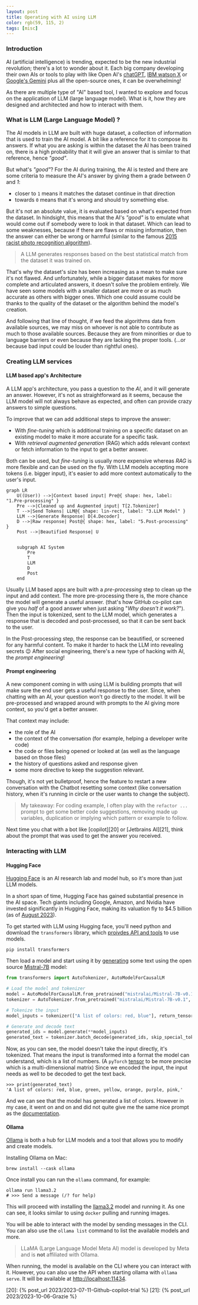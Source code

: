 ```yaml
---
layout: post
title: Operating with AI using LLM
color: rgb(59, 115, 2)
tags: [misc]
---
```


### Introduction

AI (artificial intelligence) is trending, expected to be the new industrial revolution; there's a lot to wonder about it.
Each big company developing their own AIs or tools to play with like Open AI's [chatGPT][2], [IBM watson X][3]
or [Google's Gemini][1] plus all the open-source ones, it can be overwhelming!

As there are multiple type of "AI" based tool, I wanted to explore and focus on the application of LLM (large language model).
What is it, how they are designed and architected and how to interact with them.

### What is LLM (Large Language Model) ?

The AI models in LLM are built with huge dataset, a collection of information that is used to train the AI model.
A bit like a reference for it to compose its answers. If what you are asking is within the dataset the AI has been trained
on, there is a high probability that it will give an answer that is similar to that reference, hence _"good"_.

But what's _"good"_? For the AI during training, the AI is tested and there are some criteria to measure the AI's answer
by giving them a grade between _0_ and _1_:
- closer to `1` means it matches the dataset continue in that direction
- towards `0` means that it's wrong and should try something else.

But it's not an absolute value, it is evaluated based on what's expected from the dataset. In hindsight,
this means that the AI's _"good"_ is to emulate what would come out if somebody were to look in that dataset.
Which can lead to some weaknesses, because if there are flaws or missing information, then the answer can either be wrong
or harmful (similar to the famous [2015 racist photo recognition algorithm][13]).

> A LLM generates responses based on the best statistical match from the dataset it was trained on.

That's why the dataset's size has been increasing as a mean to make sure it's not flawed. 
And unfortunately, while a bigger dataset makes for more complete and articulated answers, it doesn't solve the problem entirely.
We have seen some models with a smaller dataset are more or as much accurate as others with bigger ones. Which one could
assume could be thanks to the quality of the dataset or the algorithm behind the model's creation.

And following that line of thought, if we feed the algorithms data from available sources, 
we may miss on whoever is not able to contribute as much to those available sources. 
Because they are from minorities or due to language barriers or even because they are lacking the proper tools.
(...or because bad input could be louder than rightful ones).

### Creating LLM services

#### LLM based app's Architecture

A LLM app's architecture, you pass a question to the _AI_, and it will generate an answer.
However, it's not as straightforward as it seems, because the LLM model will not always behave as expected,
and often can provide crazy answers to simple questions.

To improve that we can add additional steps to improve the answer:
- With _fine-tuning_ which is additional training on a specific dataset on an existing model to make it more accurate for a specific task.
- With _retrieval augmented generation_ (RAG) which adds relevant context or fetch information to the input to get a better answer.

Both can be used, but _fine-tuning_ is usually more expensive whereas _RAG_ is more flexible and can be used on the fly.
With LLM models accepting more tokens (i.e. bigger input), it's easier to add more context automatically to the user's input.

```mermaid
graph LR
    U((User)) -->|Context based input| Pre@{ shape: hex, label: "1.Pre-processing" }
    Pre -->|Cleaned up and Augmented input| T[2.Tokenizer]
    T -->|Send Tokens| LLM@{ shape: lin-rect, label: "3.LLM Model" }
    LLM -->|Generate Response| D[4.Decoder]
    D -->|Raw response| Post@{ shape: hex, label: "5.Post-processing" }
    Post -->|Beautified Response| U
    

    subgraph AI System
        Pre
        T
        LLM
        D
        Post
    end
```

Usually LLM based apps are built with a _pre-processing_ step to clean up the input and add context.
The more pre-processing there is, the more chance the model will generate a useful answer.
(that's how GitHub co-pilot can give you _half_ of a good answer when just asking "_Why doesn't it work?_").
Then the input is tokenized, sent to the LLM model, which generates a response that is decoded and post-processed,
so that it can be sent back to the user.

In the Post-processing step, the response can be beautified, or screened for any harmful content. 
To make it harder to hack the LLM into revealing secrets 😉
After social engineering, there's a new type of hacking with AI, the _prompt engineering_!

#### Prompt engineering

A new component coming in with using LLM is building prompts that will make sure the end user gets a useful response to the user.
Since, when chatting with an AI, your question won't go directly to the model.
It will be pre-processed and wrapped around with prompts to the AI giving more context, so you'd get a better answer.

That context may include:
- the role of the AI
- the context of the conversation (for example, helping a developer write code)
- the code or files being opened or looked at (as well as the language based on those files)
- the history of questions asked and response given
- some more directive to keep the suggestion relevant.

Though, it's not yet bulletproof, hence the feature to restart a new conversation with the Chatbot resetting
some context (like conversation history, when it's running in circle or the user wants to change the subject).

> My takeaway: For coding example, I often play with the `refactor ...` prompt to get some better code suggestions,
removing made up variables, duplication or implying which pattern or example to follow.

Next time you chat with a bot like [copilot][20] or [Jetbrains AI][21], 
think about the prompt that was used to get the answer you received.

### Interacting with LLM

#### Hugging Face

[Hugging Face][6] is an AI research lab and model hub, so it's more than just LLM models.

In a short span of time, Hugging Face has gained substantial presence in the AI space.
Tech giants including Google, Amazon, and Nvidia have invested significantly in Hugging Face,
making its valuation fly to $4.5 billion (as of [August 2023][8]).

To get started with LLM using Hugging face, you'll need python and download the `transformers` library,
which [proivdes API and tools][5] to use models.

```shell
pip install transformers
```

Then load a model and start using it by [generating][7] some text using the open source [Mistral-7B][4] model:

```python
from transformers import AutoTokenizer, AutoModelForCausalLM

# Load the model and tokenizer
model = AutoModelForCausalLM.from_pretrained("mistralai/Mistral-7B-v0.1", device_map="auto", load_in_4bit=True)
tokenizer = AutoTokenizer.from_pretrained("mistralai/Mistral-7B-v0.1", padding_side="left")

# Tokenize the input
model_inputs = tokenizer(["A list of colors: red, blue"], return_tensors="pt").to("cuda")

# Generate and decode text
generated_ids = model.generate(**model_inputs)
generated_text = tokenizer.batch_decode(generated_ids, skip_special_tokens=True)[0]
```

Now, as you can see, the model doesn't take the input directly, it's tokenized.
That means the input is transformed into a format the model can understand, which is a list of numbers.
(A `pyTorch` [tensor][12] to be more precise which is a multi-dimensional matrix)
Since we encoded the input, the input needs as well to be decoded to get the text back.

```shell
>>> print(generated_text)
'A list of colors: red, blue, green, yellow, orange, purple, pink,'
```

And we can see that the model has generated a list of colors.
However in my case, it went on and on and did not quite give me the same nice prompt as the [documentation][7].

#### Ollama

[Ollama][9] is both a hub for LLM models and a tool that allows you to modify and create models.

Installing Ollama on Mac:

```shell
brew install --cask ollama
```

Once install you can run the `ollama` command, for example:

```shell
ollama run llama3.2
# >>> Send a message (/? for help)
```

This will proceed with installing the [llama3.2][10] model and running it.
As one can see, it looks similar to using `docker` pulling and running images.

You will be able to interact with the model by sending messages in the CLI.
You can also use the `ollama list` command to list the available models and more.

> LLaMA (Large Language Model Meta AI) model is developed by Meta and is **not** affiliated with Ollama.

When running, the model is available on the CLI where you can interact with it.
However, you can also use the API when starting ollama with `ollama serve`.
It will be available at [http://localhost:11434][11].


[1]: https://ai.google/discover/palm2/
[2]: https://openai.com/blog/chatgpt
[3]: https://www.ibm.com/watsonx
[4]: https://mistral.ai/news/announcing-mistral-7b/
[5]: https://huggingface.co/docs/transformers/index
[6]: https://huggingface.co/
[7]: https://huggingface.co/docs/transformers/llm_tutorial
[8]: https://www.reuters.com/technology/ai-startup-hugging-face-valued-45-bln-latest-round-funding-2023-08-24/
[9]: https://ollama.com/
[10]: https://ollama.com/library/llama3.2
[11]: https://github.com/ollama/ollama/blob/9d71bcc3e2a97c8e62d758450f43aa212346410e/docs/api.md
[12]: https://pytorch.org/docs/stable/tensors.html
[13]: https://www.theverge.com/2018/1/12/16882408/google-racist-gorillas-photo-recognition-algorithm-ai
[20]: {% post_url 2023/2023-07-11-Github-copilot-trial %}
[21]: {% post_url 2023/2023-10-06-Grazie %}